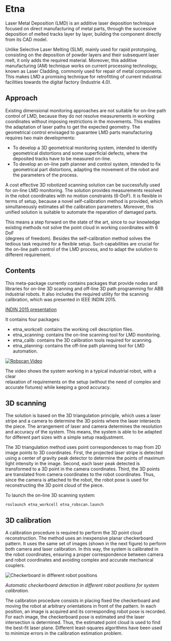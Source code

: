 # Etna


Laser Metal Deposition (LMD) is an additive laser deposition technique focused
on direct manufacturing of metal parts, through the successive deposition of
melted tracks layer by layer, building the component directly from its CAD model.

Unlike Selective Laser Melting (SLM), mainly used for rapid prototyping,
consisting on the deposition of powder layers and their subsequent laser melt,
it only adds the required material. Moreover, this additive manufacturing (AM)
technique works on current processing technology, known as Laser Cladding,
commonly used for repair of metal components. This makes LMD a promising
technique for retrofitting of current industrial facilities towards the digital
factory (Industrie 4.0).

## Approach

Existing dimensional monitoring approaches are not suitable for on-line path
control of LMD, because they do not resolve measurements in working coordinates
without imposing restrictions in the movements. This enables the adaptation of
laser paths to get the expected geometry. The geometrical control envisaged to
guarantee LMD parts manufacturing requires two main developments:

- To develop a 3D geometrical monitoring system, intended to identify
geometrical distortions and some superficial defects, where the deposited
tracks have to be measured on-line.
- To develop an on-line path planner and control system, intended to fix
geometrical part distortions, adapting the movement of the robot and the
parameters of the process.

A cost effective 3D robotized scanning solution can be successfully used for
on-line LMD monitoring. The solution provides measurements resolved in the
robot coordinates with no motion constraints (6-DoF). It is flexible in terms
of setup, because a novel self-calibration method is provided, which
simultaneously estimates all the calibration parameters. Moreover, this unified
solution is suitable to automate the reparation of damaged parts.

This means a step forward on the state of the art, since to our knowledge
existing methods not solve the point cloud in working coordinates with 6 DoF  
(degrees of freedom). Besides the self-calibration method solves the tedious
task required for a flexible setup. Such capabilities are crucial for  the
on-line path control of the LMD process, and to adapt the solution to
different requirement.

## Contents

This meta-package currently contains packages that provide nodes and libraries
for on-line 3D scanning and off-line 3D path programming for ABB industrial
robots. It also includes the required utility for the scanning calibration,
which was presented in IEEE INDIN 2015.

[INDIN 2015 presentation](./etna_scanning/doc/RobEyeEtna.pdf)

It contains four packages:
- etna_workcell: contains the working cell description files.
- etna_scanning: contains the on-line scanning tool for LMD monitoring.
- etna_calib: contains the 3D calibration tools required for scanning.
- etna_planning: contains the off-line path planning tool for LMD automation.

[![Robscan Video](./etna/media/robscan.png)](https://www.youtube.com/watch?v=Vx8_shJDxok)

The video shows the system working in a typical industrial robot, with a clear  
relaxation of requirements on the setup (without the need of complex and
accurate fixtures) while keeping a good accuracy.

## 3D scanning

The solution is based on the 3D triangulation principle, which uses a laser stripe
and a camera to determine the 3D points where the laser intersects the piece. The
arrangement of laser and camera determines the resolution and accuracy of the system.
This means, the system is able to be adapted for different part sizes with a simple
setup readjustment.

The 3D triangulation method uses point correspondences to map from 2D image points
to 3D coordinates. First, the projected laser stripe is detected using a center of
gravity peak detector to determine the points of maximum light intensity in the
image. Second, each laser peak detected is transformed to a 3D point in the camera
coordinates. Third, the 3D points are translated from camera coordinates to the
robot coordinates. Thus, since the camera is attached to the robot, the robot pose
is used for reconstructing the 3D point cloud of the piece.

To launch the on-line 3D scanning system:

```
roslaunch etna_workcell etna_robscan.launch
```

## 3D calibration

A calibration procedure is required to perform the 3D point cloud reconstruction.
The method uses an inexpensive planar checkerboard pattern. It uses the same set
of images (shown in the next figure) to perform both camera and laser calibration.
In this way, the system is calibrated in the robot coordinates, ensuring a proper
correspondence between camera and robot coordinates and avoiding complex and
accurate mechanical couplers.

![Checkerboard in different robot positions](./etna/media/checkerboards.jpg)

*Automatic checkerboard detection in different robot positions for system calibration.*

The calibration procedure consists in placing fixed the checkerboard and moving
the robot at arbitrary orientations in front of the pattern. In each position,
an image is acquired and its corresponding robot pose is recorded. For each
image, the checkerboard pose is estimated and the laser intersection is
determined. Thus, the estimated point cloud is used to find the best-fit laser
plane. Different least-squares algorithms have been used to minimize errors in
the calibration estimation problem.
